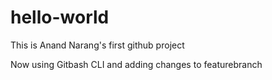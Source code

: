 
# hello-world
This is Anand Narang's first github project


Now using Gitbash CLI and adding changes to featurebranch